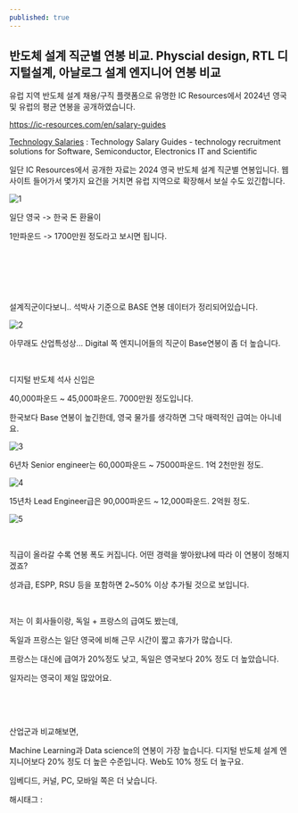 ```yaml
---
published: true
---
```

## 반도체 설계 직군별 연봉 비교. Physcial design, RTL 디지털설계, 아날로그 설계 엔지니어 연봉 비교

유럽 지역 반도체 설계 채용/구직 플랫폼으로 유명한 IC Resources에서 2024년 영국 및 유럽의 평균 연봉을 공개하였습니다.

https://ic-resources.com/en/salary-guides

[Technology Salaries](https://ic-resources.com/en/salary-guides) : Technology Salary Guides - technology recruitment solutions for Software, Semiconductor, Electronics IT and Scientific

일단 IC Resources에서 공개한 자료는 2024 영국 반도체 설계 직군별 연봉입니다. 웹사이트 들어가서 몇가지 요건을 거치면 유럽 지역으로 확장해서 보실 수도 있긴합니다.

![1](/asset/img/223350659917/1.png)

일단 영국 -> 한국 돈 환율이

1만파운드 -> 1700만원 정도라고 보시면 됩니다.

​

​

​

설계직군이다보니.. 석박사 기준으로 BASE 연봉 데이터가 정리되어있습니다.

![2](/asset/img/223350659917/2.png)

아무래도 산업특성상... Digital 쪽 엔지니어들의 직군이 Base연봉이 좀 더 높습니다.

​

디지털 반도체 석사 신입은

40,000파운드 ~ 45,000파운드. 7000만원 정도입니다.

한국보다 Base 연봉이 높긴한데, 영국 물가를 생각하면 그닥 매력적인 급여는 아니네요.

![3](/asset/img/223350659917/3.png)

6년차 Senior engineer는 60,000파운드 ~ 75000파운드. 1억 2천만원 정도.

![4](/asset/img/223350659917/4.png)

15년차 Lead Engineer급은 90,000파운드 ~ 12,000파운드. 2억원 정도.

![5](/asset/img/223350659917/5.png)

​

직급이 올라갈 수록 연봉 폭도 커집니다. 어떤 경력을 쌓아왔냐에 따라 이 연봉이 정해지겠죠?

성과급, ESPP, RSU 등을 포함하면 2~50% 이상 추가될 것으로 보입니다.

​

저는 이 회사들이랑, 독일 + 프랑스의 급여도 봤는데,

독일과 프랑스는 일단 영국에 비해 근무 시간이 짧고 휴가가 많습니다.

프랑스는 대신에 급여가 20%정도 낮고, 독일은 영국보다 20% 정도 더 높았습니다.

일자리는 영국이 제일 많았어요.

​

​

산업군과 비교해보면,

Machine Learning과 Data science의 연봉이 가장 높습니다. 디지털 반도체 설계 엔지니어보다 20% 정도 더 높은 수준입니다. Web도 10% 정도 더 높구요.

임베디드, 커널, PC, 모바일 쪽은 더 낮습니다.

 해시태그 : 
